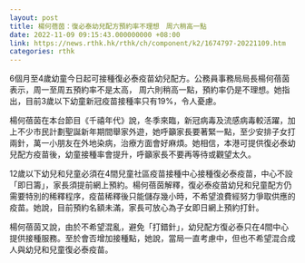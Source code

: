 ```yaml
---
layout: post
title: 楊何蓓茵：復必泰幼兒配方預約率不理想　周六稍高一點
date: 2022-11-09 09:15:43.000000000 +08:00
link: https://news.rthk.hk/rthk/ch/component/k2/1674797-20221109.htm
categories: rthk
---
```


6個月至4歲幼童今日起可接種復必泰疫苗幼兒配方。公務員事務局局長楊何蓓茵表示，周一至周五預約率不是太高， 周六則稍高一點，預約率仍是不理想。她指出，目前3歲以下幼童新冠疫苗接種率只有19%，令人憂慮。

楊何蓓茵在本台節目《千禧年代》說，冬季來臨，新冠病毒及流感病毒較活躍，加上不少市民計劃聖誕新年期間舉家外遊，她呼籲家長要著緊一點，至少安排子女打兩針，萬一小朋友在外地染病，治療方面會好麻煩。她相信，本港可提供復必泰幼兒配方疫苗後，幼童接種率會提升，呼籲家長不要再等待或觀望太久。

12歲以下幼兒和兒童必須在4間兒童社區疫苗接種中心接種復必泰疫苗，中心不設「即日籌」，家長須提前網上預約。楊何蓓茵解釋，復必泰疫苗幼兒和兒童配方仍需要特別的稀釋程序，疫苗稀釋後只能儲存幾小時，不希望浪費經努力爭取供應的疫苗。她說，目前預約名額未滿，家長可放心為子女即日網上預約打針。

楊何蓓茵又說，由於不希望混亂，避免「打錯針」，幼兒配方復必泰只在4間中心提供接種服務。至於會否增加接種點，她說，當局一直考慮中，但也不希望混合成人與幼兒和兒童復必泰疫苗。
